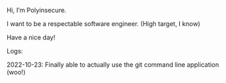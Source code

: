Hi, I’m Polyinsecure.

I want to be a respectable software engineer. (High target, I know)

Have a nice day!

Logs:

2022-10-23: Finally able to actually use the git command line application (woo!)